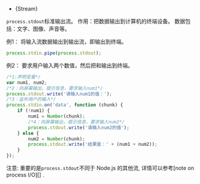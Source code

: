
* {Stream}

 `process.stdout`标准输出流。
 作用：把数据输出到计算机的终端设备。
 数据包括：文字、图像、声音等。

例1： 将输入流数据输出到输出流，即输出到终端。

```js
process.stdin.pipe(process.stdout);
```
例2： 要求用户输入两个数值，然后把和输出到终端。

```js
/*1:声明变量*/
var num1, num2;
/*2：向屏幕输出，提示信息，要求输入num1*/
process.stdout.write('请输入num1的值：');
/*3：监听用户的输入*/
process.stdin.on('data', function (chunk) {
    if (!num1) {
        num1 = Number(chunk);
        /*4：向屏幕输出，提示信息，要求输入num2*/
        process.stdout.write('请输入num2的值');
    } else {
        num2 = Number(chunk);
        process.stdout.write('结果是：' + (num1 + num2));
    }
});
```

注意:  重要的是`process.stdout`不同于 Node.js 的其他流,
详情可以参考[note on process I/O][] .

